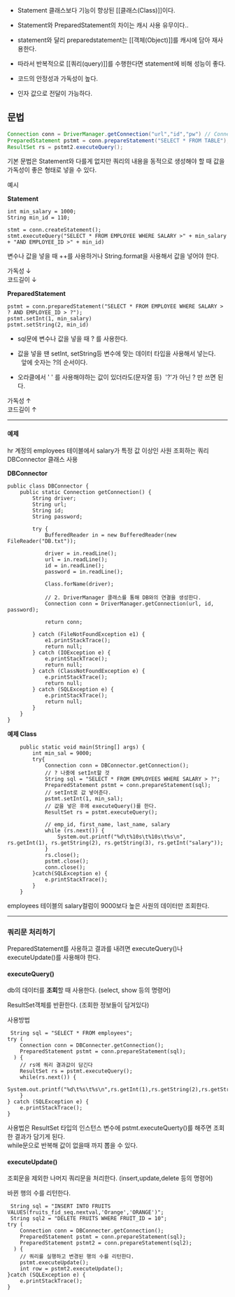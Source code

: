 - Statement 클래스보다 기능이 향상된 [[클래스(Class)]]이다.
- Statement와 PreparedStatement의 차이는 캐시 사용 유무이다..
- statement와 달리 preparedstatement는 [[객체(Object)]]를 캐시에 담아 재사용한다.
- 따라서 반복적으로 [[쿼리(query)]]를 수행한다면 statement에 비해 성능이 좋다.

- 코드의 안정성과 가독성이 높다.
- 인자 값으로 전달이 가능하다.

## 문법

```java
Connection conn = DriverManager.getConnection("url","id","pw") // Connection 객체로 연결을 얻어옴
PreparedStatement pstmt = conn.prepareStatement("SELECT * FROM TABLE");
ResultSet rs = pstmt2.executeQuery();
```

기본 문법은 Statement와 다를게 없지만 쿼리의 내용을 동적으로 생성해야 할 때 값을 가독성이 좋은 형태로 넣을 수 있다.

예시

  
**Statement**

```
int min_salary = 1000;
String min_id = 110;

stmt = conn.createStatement();
stmt.executeQuery("SELECT * FROM EMPLOYEE WHERE SALARY >" + min_salary + "AND EMPLOYEE_ID >" + min_id)
```

변수나 값을 넣을 때 ++를 사용하거나 String.format을 사용해서 값을 넣어야 한다.

가독성 ↓  
코드길이 ↓

**PreparedStatement**

```
pstmt = conn.preparedStatement("SELECT * FROM EMPLOYEE WHERE SALARY > ? AND EMPLOYEE_ID > ?");
pstmt.setInt(1, min_salary)
pstmt.setString(2, min_id)
```

- sql문에 변수나 값을 넣을 때 ? 를 사용한다.   
  
- 값을 넣을 땐 setInt, setString등 변수에 맞는 데이터 타입을 사용해서 넣는다.  
  앞에 숫자는 ?의 순서이다.  
  
- 오라클에서 ' ' 를 사용해야하는 값이 있더라도(문자열 등)  '?'가 아닌 ? 만 쓰면 된다.  
  

가독성 ↑  
코드길이 ↑

---

#### 예제

hr 계정의 employees 테이블에서 salary가 특정 값 이상인 사원 조회하는 쿼리  
DBConnector 클래스 사용

**DBConnector**

```
public class DBConnector {
	public static Connection getConnection() {
		String driver;
		String url;
		String id;
		String password;
		
		try {
			BufferedReader in = new BufferedReader(new FileReader("DB.txt"));
			
			driver = in.readLine();
			url = in.readLine();
			id = in.readLine();
			password = in.readLine();
			
			Class.forName(driver);

			// 2. DriverManager 클래스를 통해 DB와의 연결을 생성한다.
			Connection conn = DriverManager.getConnection(url, id, password);

			return conn;
			
		} catch (FileNotFoundException e1) {
			e1.printStackTrace();
			return null;
		} catch (IOException e) {
			e.printStackTrace();
			return null;
		} catch (ClassNotFoundException e) {
			e.printStackTrace();
			return null;
		} catch (SQLException e) {
			e.printStackTrace();
			return null;
		}
	}
}
```

**예제 Class**

```
	public static void main(String[] args) {
		int min_sal = 9000;
		try{
			Connection conn = DBConnector.getConnection();
            // ? 나중에 setInt할 것
			String sql = "SELECT * FROM EMPLOYEES WHERE SALARY > ?";
			PreparedStatement pstmt = conn.prepareStatement(sql);
            // setInt로 값 넣어준다.
			pstmt.setInt(1, min_sal);
			// 값을 넣은 후에 executeQuery()를 한다.
			ResultSet rs = pstmt.executeQuery();
            
			// emp_id, first_name, last_name, salary
			while (rs.next()) {
				System.out.printf("%d\t%10s\t%10s\t%s\n", rs.getInt(1), rs.getString(2), rs.getString(3), rs.getInt("salary"));		
			}
			rs.close();
			pstmt.close();
			conn.close();
		}catch(SQLException e) {
			e.printStackTrace();
		}
	}
```

employees 테이블의 salary컬럼이 9000보다 높은 사원의 데이터만 조회한다.  
  

---

### 쿼리문 처리하기 

  
PreparedStatement를 사용하고 결과를 내려면 executeQuery()나 executeUpdate()를 사용해야 한다.  
  
  

#### executeQuery()

db의 데이터를 **조회**할 때 사용한다. (select, show 등의 명령어)

ResultSet객체를 반환한다. (조회한 정보들이 담겨있다)

  
사용방법

```
 String sql = "SELECT * FROM employees";
try (
	Connection conn = DBConnecter.getConnection(); 
	PreparedStatement pstmt = conn.prepareStatement(sql);
  ) {
	// rs에 쿼리 결과값이 담긴다
	ResultSet rs = pstmt.executeQuery();
	while(rs.next()) {
		System.out.printf("%d\t%s\t%s\n",rs.getInt(1),rs.getString(2),rs.getString(3));
	}      
} catch (SQLException e) {
	e.printStackTrace();
}
```

사용법은 ResultSet 타입의 인스턴스 변수에 pstmt.executeQuerty()를 해주면 조회한 결과가 담기게 된다.  
while문으로 반복해 값이 없을때 까지 뽑을 수 있다.

  
  
  

#### executeUpdate()

조회문을 제외한 나머지 쿼리문을 처리한다. (insert,update,delete 등의 명령어)

바뀐 행의 수를 리턴한다. 

```
 String sql = "INSERT INTO FRUITS VALUES(fruits_fid_seq.nextval,'Orange','ORANGE')";
 String sql2 = "DELETE FRUITS WHERE FRUIT_ID = 10";
try (
	Connection conn = DBConnecter.getConnection(); 
	PreparedStatement pstmt = conn.prepareStatement(sql);
    PreparedStatement pstmt2 = conn.prepareStatement(sql2);
  ) {
	// 쿼리를 실행하고 변경된 행의 수를 리턴한다.
	pstmt.executeUpdate();
	int row = pstmt2.executeUpdate();
}catch (SQLException e) {
	e.printStackTrace();
}
```